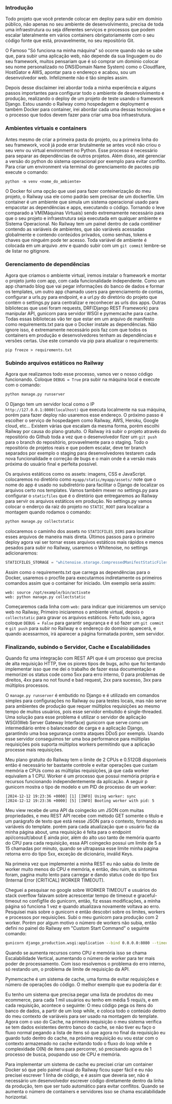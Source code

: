 ### Introdução


Todo projeto que você pretende colocar em deploy para subir em domínio público, não apenas no seu ambiente de desenvolvimento, precisa de toda uma infraestrutura ou seja diferentes serviços e processos que podem escalar lateralmente em vários containers obrigatoriamente com o seu código fonte que está, provavelmente, no seu repositório Git.


O Famoso "Só funciona na minha máquina" só ocorre quando não se sabe que, para subir uma aplicação web, não depende da sua linguagem ou do seu framework, muitos pensariam que é só comprar um domínio colocar seu nome personalizado no DNS(Domain Name System) como o Cloudflare, HostGator e AWS, apontar para o endereço e acabou, sou um desenvolvedor web. Infelizmente não é tão simples assim. 


Depois desse disclaimer irei abordar toda a minha experiência e alguns passos importantes para configurar todo o ambiente de desenvolvimento e produção, realizando o deploy de um projeto de teste usando o framework Django. Estou usando o Railway como hospedagem e deployment e também Docker para container, irei abordar cada uma dessas tecnologias e o processo que todos devem fazer para criar uma boa infraestrutura.


### Ambientes virtuais e containers


Antes mesmo de criar a primeira pasta do projeto, ou a primeira linha do seu framework, você já pode errar brutalmente se antes você não criou o seu venv ou virtual environment no Python. Esse processo é necessário para separar as dependências de outros projetos. Além disso, até gerenciar a versão do python do sistema operacional por exemplo para evitar conflito. Para criar um environment via terminal do gerenciamento de pacotes pip execute o comando:


```pip
python -m venv <nome_do_ambiente>
```


O Docker foi uma opção que usei para fazer conteinerização do meu projeto, o Railway usa ele como padrão sem precisar de um dockerfile. Um container é um ambiente que simula um sistema operacional usado para empacotar as dependências e apps, executando o código. Tornando o leve comparado a VM(Máquinas Virtuais) sendo extremamente necessário para que o seu projeto e infraestrutura seja executada em qualquer ambiente e Sistema Operacional. No Railway tem um painel dentro de cada contêiner contendo as variáveis de ambientes, que são variáveis acessadas globalmente e contendo conteúdos privados, como senhas, tokens e chaves que ninguém pode ter acesso. Toda variável de ambiente é colocada em um arquivo .env e quando subir com um ```git commit``` 
lembre-se de listar no gitignore.


### Gerenciamento de dependências


Agora que criamos o ambiente virtual, iremos instalar o framework e montar o projeto junto com app, com cada funcionalidade independente. Como um app chamado blog que vai pegar informações do banco de dados e formar os templates, um outro app chamado users para gerenciamento de contas, configurar a urls.py para endpoint, e a url.py do diretório do projeto que contém o settings.py para centralizar e reconhecer as urls dos apps. Outras bibliotecas que usei foram requests, DRF(Django REST Framework) para manipular API, gunicorn para servidor WSGI e pymemcache para cache. Todas essas bibliotecas vão ter que estar em um arquivo de manifesto como requirements.txt para que o Docker instale as dependências. Não ignore isso, é extremamente necessário pois faz com que todos os containers em produção e desenvolvedores tenham as dependências e versões certas. Use este comando via pip para atualizar o requirements:


```pip
pip freeze > requirements.txt
```


### Subindo arquivos estáticos no Railway


Agora que realizamos todo esse processo, vamos ver o nosso código funcionando. Coloque ```DEBUG = True``` pra subir na máquina local e execute com o comando:


```bash
python manage.py runserver
```


O Django tem um servidor local como o IP ```http://127.0.0.1:8000(localhost)``` que executa localmente na sua máquina, porém para fazer deploy não usaremos esse endereço.
O próximo passo é escolher o serviço de hospedagem como Railway, AWS, Heroku, Google cloud, etc... Existem várias que escalam da mesma forma, porém escolhi Railway por causa do plano gratuito.
O Railway irá subir o projeto através do repositório do Github toda a vez que o desenvolvedor fizer um ```git push``` para o branch do repositório, provavelmente para o staging. Todo o repositório de projetos reais e que podem escalar, deve ter branch separados por exemplo o staging para desenvolvedores testarem cada nova funcionalidade e correção de bugs e o main onde é a versão mais próxima do usuário final e perfeita possível.


Os arquivos estáticos como os assets: imagens, CSS e JavaScript. colocaremos no diretório como ```myapp/static/myapp/assets/``` note que o nome do app é usado no subdiretório para facilitar o Django de localizar os arquivos certo nos templates. Vamos também mexer no settings.py para configurar o ```staticfiles``` que é o diretório que entregaremos ao Railway para servir os arquivos estáticos em produção. No settings.py vamos colocar o enderço da raiz do projeto no ```STATIC_ROOT``` para localizar a montagem quando rodamos o comando:


```bash
python manage.py collectstatic
```


colocaremos o caminho dos assets no ```STATICFILES_DIRS``` para localizar esses arquivos de maneira mais direta. Últimos passos para o primeiro deploy agora vai ser tornar esses arquivos estáticos mais rápidos e menos pesados para subir no Railway, usaremos o Whitenoise, no settings adicionaremos:


```python
STATICFILES_STORAGE = "whitenoise.storage.CompressedManifestStaticFilesStorage"
```


Assim como o requirements.txt que carrega as dependências para o Docker, usaremos o procfile para executarmos indiretamente os primeiros comandos assim que o container for iniciado. Um exemplo seria assim:


```procfile
web: source /opt/example/bin/activate
web: python manage.py collectstatic
```


Começaremos cada linha com ```web:``` para indicar que iniciaremos um serviço web no Railway, Primeiro iniciaremos o ambiente virtual, depois o ```collectstatic``` para gravar os arquivos estáticos.
Feito tudo isso, agora coloque ```DEBUG = False``` para garantir segurança e é só fazer um ```git commit``` e ```git push```  para subir no Railway e o endereço do domínio aparecerá, e quando acessarmos, irá aparecer a página formatada porém, sem servidor.




### Finalizando, subindo o Servidor, Cache e Escalabilidades


Quando fiz uma integração com REST API que é um processo que precisa de alta requisição HTTP, tive os piores tipos de bugs, acho que foi tentando implementar isso que me dei o trabalho de fazer essa documentação e memorizei os status code como 5xx para erro interno, 0 para problemas de direitos, 4xx para no not found e bad request, 2xx para sucesso, 3xx para múltiplos processos. 


O ```manage.py runserver``` é embutido no Django e é utilizado em comandos simples para configurações no Railway ou para testes locais, mas não serve para ambientes de produção que requer múltiplos requisições ao mesmo tempo de muitos usuários, pois esse servidor embutido é single-threaded. Uma solução para esse problema é utilizar o servidor de aplicação WSGI(Web Server Gateway Interface) gunicorn que serve como um intermediário entre o balanceador de carga e a aplicação Django, garantindo uma boa segurança contra ataques DDoS por exemplo. Usando esse servidor conseguimos ter uma boa performance para múltiplas requisições pois suporta múltiplos workers permitindo que a aplicação processe mais requisições.


Meu plano gratuito do Railway tem o limite de 2 CPUs e 0.512GB disponíveis então é necessário ter bastante controle e evitar operações que custam memória e CPUs como as múltiplas requisições, já que cada worker equivalem a 1 CPU. Worker é um processo que possui memória própria e recursos funcionando independentemente da aplicação. A seguir p gunicorn mostra o tipo de modelo e um PID de processo de um worker:


```gunicorn
[2024-12-12 19:23:36 +0000] [1] [INFO] Using worker: sync
[2024-12-12 19:23:36 +0000] [5] [INFO] Booting worker with pid: 5
```


Meu view recebe de uma API da coingecko um JSON com muitas propriedades, e meu REST API recebe com método GET somente o título e um parágrafo de texto que está nesse JSON para o contexto, formando as variáveis do template. porém para cada atualização que o usuário faz da minha página about, uma requisição é feita para o endpoint api/consult/about E ainda pior, além do alto uso tanto de memória quanto do CPU para cada requisição, essa API coingecko possui um limite de 5 a 15 chamadas por minuto, quando se ultrapassa esse limite minha página retorna erro do tipo 5xx, exceção de dicionário, inválid Keys.


Na primeira vez que implementei a minha REST eu não sabia do limite de worker muito menos do CPU e memória, e então, deu ruim, os sintomas foram, pagina muito lento para carregar e dando status code do tipo 5xx (Internal Error [CRITICAL] WORKER TIMEOUT).


Cheguei a pesquisar no google sobre WORKER TIMEOUT e usuários do stack overflow falavam sobre acrescentar tempo de timeout e graceful-timeout no configfile do gunicorn, então, fiz essas modificações, a minha página só funciona 1 vez e quando atualizava novamente voltava ao erro. Pesquisei mais sobre o gunicorn e então descobri sobre os limites, workers e processos por requisições. Subi o meu gunicorn para produção com 2 worker. Porém por algum motivo o número de workers não subia, então defini no painel do Railway em "Custom Start Command" o seguinte comando:


```bash
gunicorn django_production.wsgi:application --bind 0.0.0.0:8080 --timeout 120 --workers 2
```


Quando se aumenta recursos como CPU e memória isso se chama Escalabilidade Vertical, aumentando o número de worker para ter mais poder de processamento. Com isso resolvemos o problema do erro interno, só restando um, o problema de limite de requisição da API.


Pymemcache é um sistema de cache, uma forma de evitar requisições e número de operações do código. O melhor exemplo que eu poderia dar é:


Eu tenho um sistema que precisa pegar uma lista de produtos do meu ecommerce, para cada 1 mil usuários eu tenho em média 5 requi/s, e em cada requisição, acontece o seguinte: O meu código pega os itens do banco de dados, a partir de um loop while, e coloca todo o conteúdo dentro do meu contexto de variáveis para ser usado na montagem do template. Agora com o uso do Cache, na primeira requisição o meu sistema verifica se tem dados existentes dentro banco do cache, se não tiver eu faço o fluxo normal pegando a lista de itens só que agora no final da requisição eu guardo tudo dentro do cache, na próxima requisição eu vou estar com o contexto armazenado no cache evitando todo o fluxo do loop while e complexidade O(N) de itens para percorrer, só precisando agora de 1 processo de busca, poupando uso de CPU e memória.


Para implementar um sistema de cache eu precisei criar um container Docker só que pelo painel visual do Railway ficou super fácil e eu não precisei escrever 1 linha de código, e é assim que deveria ser, não é necessário um desenvolvedor escrever código diretamente dentro da linha da produção, tem que ser tudo automático para evitar conflitos. Quando se aumenta o número de containers e servidores isso se chama escalabilidade horizontal.